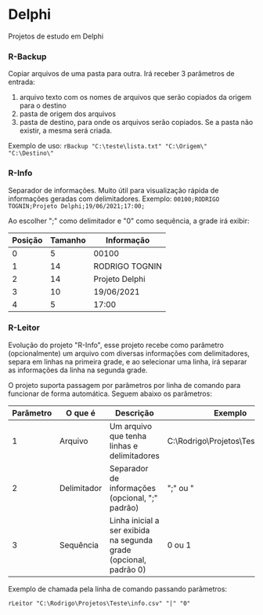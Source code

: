 # Delphi
Projetos de estudo em Delphi


### __R-Backup__
Copiar arquivos de uma pasta para outra. Irá receber 3 parâmetros de entrada:
1. arquivo texto com os nomes de arquivos que serão copiados da origem para o destino
2. pasta de origem dos arquivos
3. pasta de destino, para onde os arquivos serão copiados. Se a pasta não existir, a mesma será criada.

Exemplo de uso: `rBackup "C:\teste\lista.txt" "C:\Origem\" "C:\Destino\"`


### __R-Info__
Separador de informações. Muito útil para visualização rápida de informações geradas com delimitadores.
Exemplo: `00100;RODRIGO TOGNIN;Projeto Delphi;19/06/2021;17:00;`

Ao escolher ";" como delimitador e "0" como sequência, a grade irá exibir:

Posição | Tamanho | Informação
--------|---------|-----------
0       | 5       | 00100
1       | 14      | RODRIGO TOGNIN
2       | 14      | Projeto Delphi
3       | 10      | 19/06/2021
4       | 5       | 17:00


### __R-Leitor__

Evolução do projeto "R-Info", esse projeto recebe como parâmetro (opcionalmente) um arquivo com diversas informações com delimitadores, separa em linhas na primeira grade, e ao selecionar uma linha, irá separar as informações da linha na segunda grade.

O projeto suporta passagem por parâmetros por linha de comando para funcionar de forma automática. Seguem abaixo os parâmetros:

Parâmetro | O que é     | Descrição                                                         | Exemplo
----------|-------------|-------------------------------------------------------------------|-----------------------------------
1         | Arquivo     | Um arquivo que tenha linhas e delimitadores                       | C:\Rodrigo\Projetos\Teste\info.csv
2         | Delimitador | Separador de informações (opcional, ";" padrão)                   | ";" ou "|"
3         | Sequência   | Linha inicial a ser exibida na segunda grade (opcional, padrão 0) | 0 ou 1

Exemplo de chamada pela linha de comando passando parâmetros: 

`rLeitor "C:\Rodrigo\Projetos\Teste\info.csv" "|" "0"`

